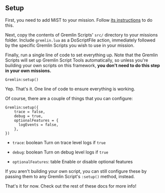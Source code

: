 <!-- markdownlint-disable MD041 -->
## Setup

First, you need to add MiST to your mission. Follow [its instructions](https://github.com/mrSkortch/MissionScriptingTools) to do this.

Next, copy the contents of Gremlin Scripts' `src/` directory to your missions folder. Include `gremlin.lua` as a DoScriptFile action, immediately followed by the specific Gremlin Scripts you wish to use in your mission.

Finally, run a single line of code to set everything up. Note that the Gremlin Scripts will set up Gremlin Script Tools automatically, so unless you're building your own scripts on this framework, **you don't need to do this step in your own missions.**

```lua,editable
Gremlin:setup()
```

Yep. That's it. One line of code to ensure everything is working.

Of course, there are a couple of things that you can configure:

```lua,editable
Gremlin:setup({
    trace = false,
    debug = true,
    optionalFeatures = {
      logEvents = false,
    },
})
```

- `trace`: boolean
  Turn on trace level logs if `true`

- `debug`: boolean
  Turn on debug level logs if `true`

- `optionalFeatures`: table
  Enable or disable optional features

If you aren't building your own script, you can still configure these by passing them to any Gremlin Script's `:setup()` method, instead.

That's it for now. Check out the rest of these docs for more info!

